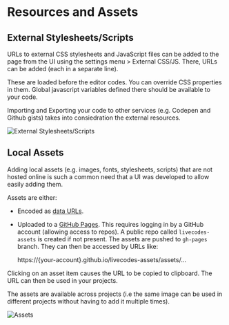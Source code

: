 # Resources and Assets

## External Stylesheets/Scripts

URLs to external CSS stylesheets and JavaScript files can be added to the page from the UI using the settings menu > External CSS/JS. There, URLs can be added (each in a separate line).

These are loaded before the editor codes. You can override CSS properties in them. Global javascript variables defined there should be available to your code.

Importing and Exporting your code to other services (e.g. Codepen and Github gists) takes into consiedration the external resources.

![External Stylesheets/Scripts](/img/screenshots/external-css-js.jpg)

## Local Assets

Adding local assets (e.g. images, fonts, stylesheets, scripts) that are not hosted online is such a common need that a UI was developed to allow easily adding them.

Assets are either:

- Encoded as [data URLs](https://developer.mozilla.org/en-US/docs/Web/HTTP/Basics_of_HTTP/Data_URIs).
- Uploaded to a [GitHub Pages](https://pages.github.com/). This requires logging in by a GitHub account (allowing access to repos). A public repo called `livecodes-assets` is created if not present. The assets are pushed to `gh-pages` branch. They can then be accessed by URLs like:

  https://{your-account}.github.io/livecodes-assets/assets/...

Clicking on an asset item causes the URL to be copied to clipboard. The URL can then be used in your projects.

The assets are available across projects (i.e the same image can be used in different projects without having to add it multiple times).

![Assets](/img/screenshots/assets.jpg)
